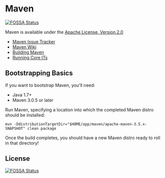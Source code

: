 # Maven
[![FOSSA Status](https://app.fossa.io/api/projects/git%2Bgithub.com%2Fslachiewicz%2Fmaven.svg?type=shield)](https://app.fossa.io/projects/git%2Bgithub.com%2Fslachiewicz%2Fmaven?ref=badge_shield)


Maven is available under the [Apache License, Version 2.0](https://www.apache.org/licenses/LICENSE-2.0.txt)

- [Maven Issue Tracker](https://issues.apache.org/jira/browse/MNG)
- [Maven Wiki](https://cwiki.apache.org/confluence/display/MAVEN/Index)
- [Building Maven](https://maven.apache.org/guides/development/guide-building-maven.html)
- [Running Core ITs](https://maven.apache.org/core-its/core-it-suite/)

## Bootstrapping Basics

If you want to bootstrap Maven, you'll need:

- Java 1.7+
- Maven 3.0.5 or later

Run Maven, specifying a location into which the completed Maven distro should be installed:

```
mvn -DdistributionTargetDir="$HOME/app/maven/apache-maven-3.5.x-SNAPSHOT" clean package
```

Once the build completes, you should have a new Maven distro ready to roll in that directory!


## License
[![FOSSA Status](https://app.fossa.io/api/projects/git%2Bgithub.com%2Fslachiewicz%2Fmaven.svg?type=large)](https://app.fossa.io/projects/git%2Bgithub.com%2Fslachiewicz%2Fmaven?ref=badge_large)